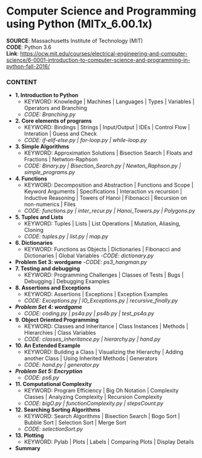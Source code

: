 # Computer Science and Programming using Python (MITx_6.00.1x) 

**SOURCE**: Massachusetts Institute of Technology (MIT)  
**CODE**: Python 3.6  
**Link**: https://ocw.mit.edu/courses/electrical-engineering-and-computer-science/6-0001-introduction-to-computer-science-and-programming-in-python-fall-2016/  

### CONTENT
- **1. Introduction to Python**
  - KEYWORD: Knowledge | Machines | Languages | Types | Variables | Operators and Branching
  - *CODE: Branching.py*
- **2. Core elements of programs**
  - KEYWORD: Bindings | Strings | Input/Output | IDEs | Control Flow | Interation | Guess and Check
  - *CODE: if-elif-else.py | for-loop.py | while-loop.py*
- **3. Simple Algorithms**
  - KEYWORD: Approximation Solutions | Bisection Search | Floats and Fractions | Netwton-Raphson
  - *CODE: Binary.py | Bisection_Search.py | Newton_Raphson.py | simple_programs.py*
- **4. Functions**
  - KEYWORD: Decomposition and Abstraction | Functions and Scope | Keyword Arguments | Specifications | Interaction vs recursion | Inductive Reasoning | Towers of Hanoi | Fibonacci | Recursion on non-numerics | Files
  - *CODE: functions.py | inter_recur.py | Hanoi_Towers.py | Polygons.py*
- **5. Tuples and Lists**
  - KEYWORD: Tuples | Lists | List Operations | Mutation, Aliasing, Cloning
  - *CODE: tuples.py | list.py | map.py*
- **6. Dictionaries**
  - KEYWORD: Functions as Objects | Dictionaries | Fibonacci and Dictionaries | Global Variables
  -*CODE: dictionary.py*
- **Problem Set 3: wordgame**
  -*CODE: ps3_hangman.py*
- **7. Testing and debugging**
  - KEYWORD: Programming Challenges | Classes of Tests | Bugs | Debugging | Debugging Examples
- **8. Assertions and Exceptions**
  - KEYWORD: Assertions | Exceptions | Exception Examples
  - *CODE: Exceptions.py | IO_Exceptions.py | recursive_finally.py*
- ***Problem Set 4: wordgame***
  - *CODE: coding.py | ps4a.py | ps4b.py | test_ps4a.py*
- **9. Object Oriented Programming**
  - KEYWORD: Classes and Inheritance | Class Instances | Methods | Hierarchies | Class Variables
  - *CODE: classes_inheritance.py | hierarchy.py | hand.py*
- **10. An Extended Example**
  - KEYWORD: Building a Class | Visualizing the Hierarchy | Adding another Class | Using Inherited Methods | Generators
  - *CODE: hand.py | generator.py*
- ***Problem Set 5: Encryption***
  - *CODE: ps6.py*
- **11. Computational Complexity**
  - KEYWORD: Program Efficiency | Big Oh Notation | Complexity Classes | Analyzing Complexity | Recursion Complexity
  - *CODE: bigO.py | functionComplexity.py | stepsCount.py*
- **12. Searching Sorting Algorithms**
  - KEYWORD: Search Algorithms | Bisection Search | Bogo Sort | Bubble Sort | Selection Sort | Merge Sort
  - *CODE: selectionSort.py*
- **13. Plotting**
  - KEYWORD: Pylab | Plots | Labels | Comparing Plots | Display Details
- **Summary**
  